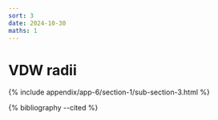 ```yaml
---
sort: 3
date: 2024-10-30
maths: 1
---
```


# VDW radii

{% include appendix/app-6/section-1/sub-section-3.html %}

{% bibliography --cited %}


